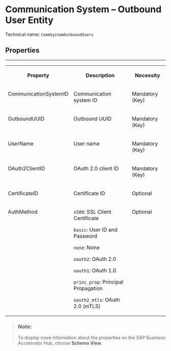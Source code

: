 <!-- loio3489b56567504b77b4937cb2dae6219e -->

# Communication System – Outbound User Entity





Technical name: `CommSystemOutboundUsers` 



<a name="loio3489b56567504b77b4937cb2dae6219e__CommunicationSystemsOutboundUser"/>

## Properties

****


<table>
<tr>
<th valign="top">

Property

</th>
<th valign="top">

Description

</th>
<th valign="top">

Necessity

</th>
</tr>
<tr>
<td valign="top">

CommunicationSystemID

</td>
<td valign="top">

Communication system ID

</td>
<td valign="top">

Mandatory \(Key\)

</td>
</tr>
<tr>
<td valign="top">

OutboundUUID

</td>
<td valign="top">

Outbound UUID

</td>
<td valign="top">

Mandatory \(Key\)

</td>
</tr>
<tr>
<td valign="top">

UserName

</td>
<td valign="top">

User name

</td>
<td valign="top">

Mandatory \(Key\)

</td>
</tr>
<tr>
<td valign="top">

OAuth2ClientID

</td>
<td valign="top">

OAuth 2.0 client ID

</td>
<td valign="top">

Mandatory \(Key\)

</td>
</tr>
<tr>
<td valign="top">

CertificateID

</td>
<td valign="top">

Certificate ID

</td>
<td valign="top">

Optional

</td>
</tr>
<tr>
<td valign="top">

AuthMethod

</td>
<td valign="top">

`x509`: SSL Client Certificate

`basic`: User ID and Password

`none`: None

`oauth2`: OAuth 2.0

`oauth1`: OAuth 1.0

`princ_prop`: Principal Propagation

`oauth2_mtls`: OAuth 2.0 \(mTLS\)

</td>
<td valign="top">

Optional

</td>
</tr>
</table>

> ### Note:  
> To display more information about the properties on the SAP Business Accelerator Hub, choose **Schema View**.

